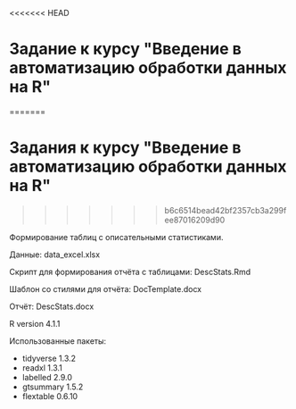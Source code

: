 <<<<<<< HEAD
# **Задание к курсу "Введение в автоматизацию обработки данных на R"**
=======
# **Задания к курсу "Введение в автоматизацию обработки данных на R"**
>>>>>>> b6c6514bead42bf2357cb3a299fee87016209d90

Формирование таблиц с описательными статистиками.

Данные: data_excel.xlsx

Скрипт для формирования отчёта с таблицами: DescStats.Rmd

Шаблон со стилями для отчёта: DocTemplate.docx

Отчёт: DescStats.docx

R version 4.1.1

Использованные пакеты:

- tidyverse 1.3.2
- readxl 1.3.1
- labelled 2.9.0
- gtsummary 1.5.2
- flextable 0.6.10
